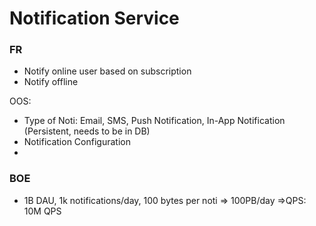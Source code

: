 # Notification Service

### FR
* Notify online user based on subscription
* Notify offline

OOS: 
* Type of Noti: Email, SMS, Push Notification, In-App Notification (Persistent, needs to be in DB)
* Notification Configuration
* 

### BOE
* 1B DAU, 1k notifications/day, 100 bytes per noti => 100PB/day =>QPS: 10M QPS
